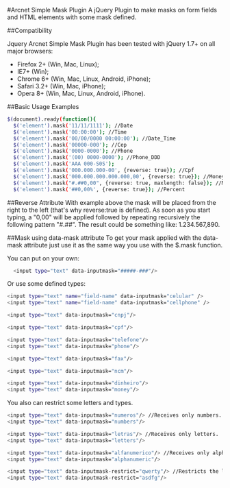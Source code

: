 #Arcnet Simple Mask Plugin
A jQuery Plugin to make masks on form fields and HTML elements with some mask defined.

##Compatibility

Jquery Arcnet Simple Mask Plugin has been tested with jQuery 1.7+ on all major browsers:

* Firefox 2+ (Win, Mac, Linux);
* IE7+ (Win);
* Chrome 6+ (Win, Mac, Linux, Android, iPhone);
* Safari 3.2+ (Win, Mac, iPhone);
* Opera 8+ (Win, Mac, Linux, Android, iPhone).


##Basic Usage Examples

```bash
$(document).ready(function(){
  $('element').mask('11/11/1111'); //Date
  $('element').mask('00:00:00'); //Time
  $('element').mask('00/00/0000 00:00:00'); //Date_Time
  $('element').mask('00000-000'); //Cep
  $('element').mask('0000-0000'); //Phone
  $('element').mask('(00) 0000-0000'); //Phone_DDD
  $('element').mask('AAA 000-S0S');
  $('element').mask('000.000.000-00', {reverse: true}); //Cpf
  $('element').mask('000.000.000.000.000,00', {reverse: true}); //Money
  $('element').mask("#.##0,00", {reverse: true, maxlength: false}); //Money
  $('element').mask('##0,00%', {reverse: true}); //Percent
```
##Reverse Attribute
With example above the mask will be placed from the right to the left (that's why reverse:true is defined). As soon as you start typing, a "0,00" will be applied followed by repeating recursively the following pattern "#.##". The result could be something like: 1.234.567,890.

##Mask using data-mask attribute
To get your mask applied with the data-mask attribute just use it as the same way you use with the $.mask function. 

You can put on your own:
```bash
  <input type="text" data-inputmask="#####-###"/>
```

Or use some defined types:
```bash
<input type="text" name="field-name" data-inputmask="celular" />
<input type="text" name="field-name" data-inputmask="cellphone" />

<input type="text" data-inputmask="cnpj"/>

<input type="text" data-inputmask="cpf"/>

<input type="text" data-inputmask="telefone"/>
<input type="text" data-inputmask="phone"/>

<input type="text" data-inputmask="fax"/>

<input type="text" data-inputmask="ncm"/>

<input type="text" data-inputmask="dinheiro"/>
<input type="text" data-inputmask="money"/>
```

You also can restrict some letters and types.
```bash
<input type="text" data-inputmask="numeros"/> //Receives only numbers.
<input type="text" data-inputmask="numbers"/>

<input type="text" data-inputmask="letras"/> //Receives only letters.
<input type="text" data-inputmask="letters"/>

<input type="text" data-inputmask="alfanumerico"/> //Receives only alphanumeric.
<input type="text" data-inputmask="alphanumeric"/>

<input type="text" data-inputmask-restrict="qwerty"/> //Restricts the letters in the parameter
<input type="text" data-inputmask-restrict="asdfg"/>
```
